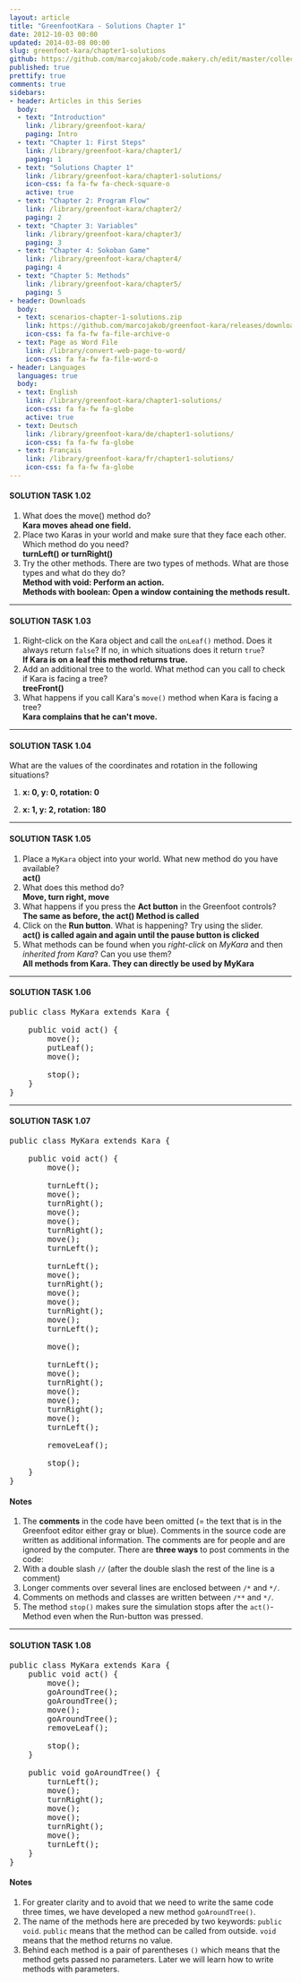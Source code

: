 ```yaml
---
layout: article
title: "GreenfootKara - Solutions Chapter 1"
date: 2012-10-03 00:00
updated: 2014-03-08 00:00
slug: greenfoot-kara/chapter1-solutions
github: https://github.com/marcojakob/code.makery.ch/edit/master/collections/library/greenfoot-kara-en-chapter1-solutions.md
published: true
prettify: true
comments: true
sidebars:
- header: Articles in this Series
  body:
  - text: "Introduction"
    link: /library/greenfoot-kara/
    paging: Intro
  - text: "Chapter 1: First Steps"
    link: /library/greenfoot-kara/chapter1/
    paging: 1
  - text: "Solutions Chapter 1"
    link: /library/greenfoot-kara/chapter1-solutions/
    icon-css: fa fa-fw fa-check-square-o
    active: true
  - text: "Chapter 2: Program Flow"
    link: /library/greenfoot-kara/chapter2/
    paging: 2
  - text: "Chapter 3: Variables"
    link: /library/greenfoot-kara/chapter3/
    paging: 3
  - text: "Chapter 4: Sokoban Game"
    link: /library/greenfoot-kara/chapter4/
    paging: 4
  - text: "Chapter 5: Methods"
    link: /library/greenfoot-kara/chapter5/
    paging: 5
- header: Downloads
  body:
  - text: scenarios-chapter-1-solutions.zip
    link: https://github.com/marcojakob/greenfoot-kara/releases/download/v2.1.1/scenarios-chapter-1-solutions.zip
    icon-css: fa fa-fw fa-file-archive-o
  - text: Page as Word File
    link: /library/convert-web-page-to-word/
    icon-css: fa fa-fw fa-file-word-o
- header: Languages
  languages: true
  body:
  - text: English
    link: /library/greenfoot-kara/chapter1-solutions/
    icon-css: fa fa-fw fa-globe
    active: true
  - text: Deutsch
    link: /library/greenfoot-kara/de/chapter1-solutions/
    icon-css: fa fa-fw fa-globe
  - text: Français
    link: /library/greenfoot-kara/fr/chapter1-solutions/
    icon-css: fa fa-fw fa-globe
---
```


#### <i class="fa fa-check-square-o"></i> SOLUTION TASK 1.02

<div class="alpha-list hidden"></div>

1. What does the move() method do?   
  **Kara moves ahead one field.**
2. Place two Karas in your world and make sure that they face each other. Which method do you need?   
  **turnLeft() or turnRight()**
3. Try the other methods. There are two types of methods. What are those types and what do they do?   
  **Method with void: Perform an action.**   
  **Methods with boolean: Open a window containing the methods result.**


***

#### <i class="fa fa-check-square-o"></i> SOLUTION TASK 1.03

<div class="alpha-list hidden"></div>

1. Right-click on the Kara object and call the `onLeaf()` method. Does it always return `false`? If no, in which situations does it return `true`?   
  **If Kara is on a leaf this method returns true.**
2. Add an additional tree to the world. What method can you call to check if Kara is facing a tree?   
  **treeFront()**
3. What happens if you call Kara's `move()` method when Kara is facing a tree?   
  **Kara complains that he can't move.**


***

#### <i class="fa fa-check-square-o"></i> SOLUTION TASK 1.04

What are the values of the coordinates and rotation in the following situations?

1. **x: 0, y: 0, rotation: 0**

2. **x: 1, y: 2, rotation: 180**


***

#### <i class="fa fa-check-square-o"></i> SOLUTION TASK 1.05

<div class="alpha-list hidden"></div>

1. Place a `MyKara` object into your world. What new method do you have available?   
  **act()**
2. What does this method do?   
  **Move, turn right, move**
3. What happens if you press the **Act button** in the Greenfoot controls?   
  **The same as before, the act() Method is called**
4. Click on the **Run button**. What is happening? Try using the slider.   
  **act() is called again and again until the pause button is clicked**
5. What methods can be found when you *right-click* on *MyKara* and then *inherited from Kara*? Can you use them?   
  **All methods from Kara. They can directly be used by MyKara**


***

#### <i class="fa fa-check-square-o"></i> SOLUTION TASK 1.06

<pre class="prettyprint lang-java">
public class MyKara extends Kara {
	
	public void act() {
		move();
        putLeaf();
        move();

		stop();
	}
}
</pre>

***

#### <i class="fa fa-check-square-o"></i> SOLUTION TASK 1.07

<pre class="prettyprint lang-java">
public class MyKara extends Kara {
	
	public void act() {
		move();

		turnLeft();
		move();
		turnRight();
		move();
		move();
		turnRight();
		move();
		turnLeft();

		turnLeft();
		move();
		turnRight();
		move();
		move();
		turnRight();
		move();
		turnLeft();

		move();

		turnLeft();
		move();
		turnRight();
		move();
		move();
		turnRight();
		move();
		turnLeft();

		removeLeaf();

		stop();
	}
}
</pre>

#### Notes

1. The **comments** in the code have been omitted (= the text that is in the Greenfoot editor either gray or blue).
Comments in the source code are written as additional information. The comments are for people and are ignored by the computer. There are **three ways** to post comments in the code:
  1. With a double slash `//` (after the double slash the rest of the line is a comment)
  2. Longer comments over several lines are enclosed between `/*` and `*/`.
  3. Comments on methods and classes are written between `/**` and `*/`.
2.	The method `stop()` makes sure the simulation stops after the `act()`-Method even when the Run-button was pressed.


***

#### <i class="fa fa-check-square-o"></i> SOLUTION TASK 1.08

<pre class="prettyprint lang-java">
public class MyKara extends Kara {
	public void act() {
		move();
		goAroundTree();
		goAroundTree();
		move();
		goAroundTree();
		removeLeaf();

		stop();
	}

	public void goAroundTree() {
		turnLeft();
		move();
		turnRight();
		move();
		move();
		turnRight();
		move();
		turnLeft();
	}
}
</pre>

#### Notes

1. For greater clarity and to avoid that we need to write the same code three times, we have developed a new method `goAroundTree()`.
2. The name of the methods here are preceded by two keywords: `public void`.
`public` means that the method can be called from outside.
`void` means that the method returns no value.
3. Behind each method is a pair of parentheses `()` which means that the method gets passed no parameters. Later we will learn how to write methods with parameters.
